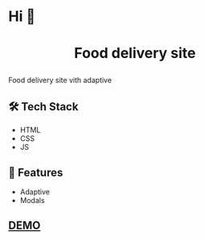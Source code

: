 # Hi 👋

# <p align="center">Food delivery site</p>
  Food delivery site vith adaptive

## 🛠️ Tech Stack
- HTML
- CSS
- JS  
    
## 🧐 Features    
- Adaptive
- Modals


## [DEMO](https://joytforname.github.io/Yourmeal/)
        
  

    
    
    
